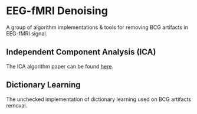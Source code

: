 # EEG-fMRI Denoising

A group of algorithm implementations & tools for removing BCG artifacts in EEG-fMRI signal. 

## Independent Component Analysis (ICA)

The ICA algorithm paper can be found [here](<https://www.sciencedirect.com/science/article/pii/S0893608000000265>). 

## Dictionary Learning

The unchecked implementation of dictionary learning used on BCG artifacts removal. 